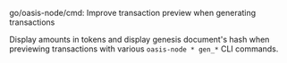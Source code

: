 go/oasis-node/cmd: Improve transaction preview when generating transactions

Display amounts in tokens and display genesis document's hash when previewing
transactions with various `oasis-node * gen_*` CLI commands.
